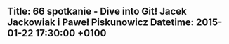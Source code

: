 Title: 66 spotkanie - Dive into Git! Jacek Jackowiak i Paweł Piskunowicz
Datetime: 2015-01-22 17:30:00 +0100
-----------------
